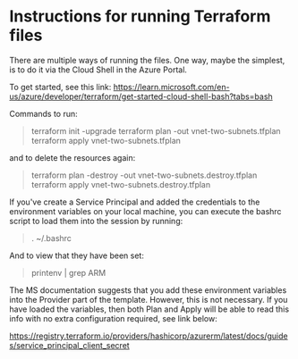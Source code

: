# Instructions for running Terraform files

There are multiple ways of running the files. One way, maybe the simplest, is to do it via the Cloud Shell in the Azure Portal.

To get started, see this link:
https://learn.microsoft.com/en-us/azure/developer/terraform/get-started-cloud-shell-bash?tabs=bash

Commands to run:

> terraform init -upgrade
> terraform plan -out vnet-two-subnets.tfplan
> terraform apply vnet-two-subnets.tfplan

and to delete the resources again:

> terraform plan -destroy -out vnet-two-subnets.destroy.tfplan
> terraform apply vnet-two-subnets.destroy.tfplan

If you've create a Service Principal and added the credentials to the environment variables on your local machine, you can execute the bashrc script to load them into the session by running:

> . ~/.bashrc

And to view that they have been set:

> printenv | grep ARM

The MS documentation suggests that you add these environment variables into the Provider part of the template. However, this is not necessary. If you have loaded the variables, then both Plan and Apply will be able to read this info with no extra configuration required, see link below:

https://registry.terraform.io/providers/hashicorp/azurerm/latest/docs/guides/service_principal_client_secret


